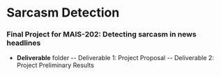 # Sarcasm Detection
### Final Project for MAIS-202: Detecting sarcasm in news headlines

-  **Deliverable** folder
-- Deliverable 1: Project Proposal
-- Deliverable 2: Project Preliminary Results

